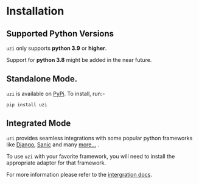 # Installation

## Supported Python Versions

`uzi` only supports __python 3.9__ or __higher__. 

Support for __python 3.8__ might be added in the near future.


## Standalone Mode.

`uzi` is available on [PyPi](https://pypi.org/project/uzi/). To install, run:-

```
pip install uzi
```

## Integrated Mode

`uzi` provides seamless integrations with some popular python frameworks like 
[Django](frameworks/django.md), [Sanic](frameworks/sanic.md) 
and many [more...](frameworks/index.md) . 

To use `uzi` with your favorite framework, you will need to install the
appropriate adapter for that framework. 

For more information please refer to the [intergration docs](frameworks/index.md).

